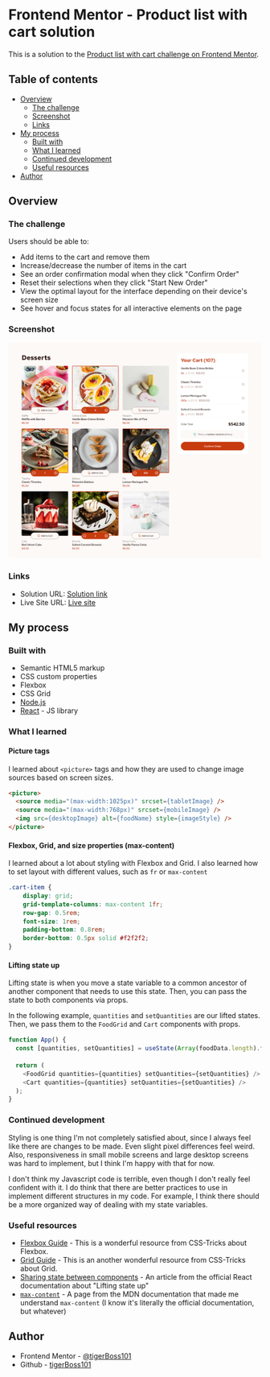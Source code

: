 # Frontend Mentor - Product list with cart solution

This is a solution to the [Product list with cart challenge on Frontend Mentor](https://www.frontendmentor.io/challenges/product-list-with-cart-5MmqLVAp_d).

## Table of contents

- [Overview](#overview)
  - [The challenge](#the-challenge)
  - [Screenshot](#screenshot)
  - [Links](#links)
- [My process](#my-process)
  - [Built with](#built-with)
  - [What I learned](#what-i-learned)
  - [Continued development](#continued-development)
  - [Useful resources](#useful-resources)
- [Author](#author)

## Overview

### The challenge

Users should be able to:

- Add items to the cart and remove them
- Increase/decrease the number of items in the cart
- See an order confirmation modal when they click "Confirm Order"
- Reset their selections when they click "Start New Order"
- View the optimal layout for the interface depending on their device's screen size
- See hover and focus states for all interactive elements on the page

### Screenshot

![](./screenshot.png)

### Links

- Solution URL: [Solution link](https://www.frontendmentor.io/solutions/food-product-catalog-with-react-yoFmPi7zAQ)
- Live Site URL: [Live site](https://tigerboss101.github.io/product-list-with-cart/)

## My process

### Built with

- Semantic HTML5 markup
- CSS custom properties
- Flexbox
- CSS Grid
- [Node.js](https://nodejs.org)
- [React](https://reactjs.org/) - JS library

### What I learned

#### Picture tags

I learned about `<picture>` tags and how they are used to change image sources based on screen sizes.

```html
<picture>
  <source media="(max-width:1025px)" srcset={tabletImage} />
  <source media="(max-width:768px)" srcset={mobileImage} />
  <img src={desktopImage} alt={foodName} style={imageStyle} />
</picture>
```

#### Flexbox, Grid, and size properties (max-content)

I learned about a lot about styling with Flexbox and Grid. I also learned how to set layout with different values, such as `fr` or `max-content`

```css
.cart-item {
    display: grid;
    grid-template-columns: max-content 1fr;
    row-gap: 0.5rem;
    font-size: 1rem;
    padding-bottom: 0.8rem;
    border-bottom: 0.5px solid #f2f2f2;
}
```

#### Lifting state up

Lifting state is when you move a state variable to a common ancestor of another component that needs to use this state. Then, you can pass the state to both components via props.

In the following example, `quantities` and `setQuantities` are our lifted states. Then, we pass them to the `FoodGrid` and `Cart` components with props.

```js
function App() {
  const [quantities, setQuantities] = useState(Array(foodData.length).fill(0));

  return (
    <FoodGrid quantities={quantities} setQuantities={setQuantities} />
    <Cart quantities={quantities} setQuantities={setQuantities} />
  );
}
```

### Continued development

Styling is one thing I'm not completely satisfied about, since I always feel like there are changes to be made. Even slight pixel differences feel weird. Also, responsiveness in small mobile screens and large desktop screens was hard to implement, but I think I'm happy with that for now.

I don't think my Javascript code is terrible, even though I don't really feel confident with it. I do think that there are better practices to use in implement different structures in my code. For example, I think there should be a more organized way of dealing with my state variables.

### Useful resources

- [Flexbox Guide](https://css-tricks.com/snippets/css/a-guide-to-flexbox/) - This is a wonderful resource from CSS-Tricks about Flexbox.
- [Grid Guide](https://css-tricks.com/snippets/css/complete-guide-grid/) - This is an another wonderful resource from CSS-Tricks about Grid.
- [Sharing state between components](https://react.dev/learn/sharing-state-between-components) - An article from the official React documentation about "Lifting state up"
- [`max-content`](https://developer.mozilla.org/en-US/docs/Web/CSS/max-content) - A page from the MDN documentation that made me understand `max-content` (I know it's literally the official documentation, but whatever)

## Author

- Frontend Mentor - [@tigerBoss101](https://www.frontendmentor.io/profile/tigerBoss101)
- Github - [tigerBoss101](https://github.com/tigerBoss101/)
